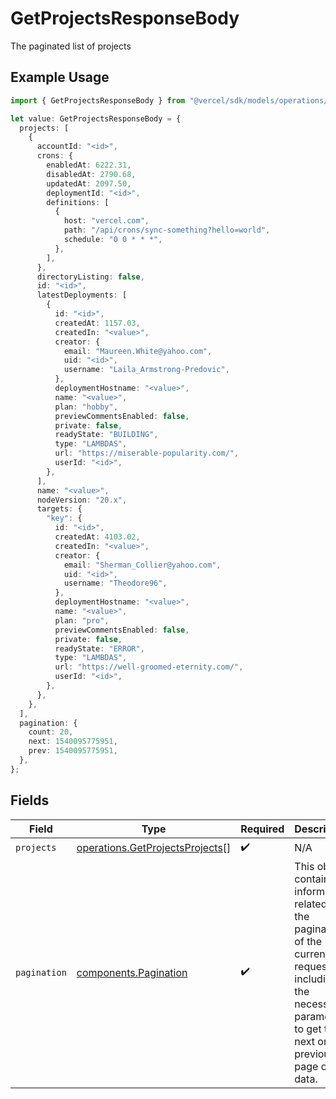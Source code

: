 # GetProjectsResponseBody

The paginated list of projects

## Example Usage

```typescript
import { GetProjectsResponseBody } from "@vercel/sdk/models/operations/getprojects.js";

let value: GetProjectsResponseBody = {
  projects: [
    {
      accountId: "<id>",
      crons: {
        enabledAt: 6222.31,
        disabledAt: 2790.68,
        updatedAt: 2097.50,
        deploymentId: "<id>",
        definitions: [
          {
            host: "vercel.com",
            path: "/api/crons/sync-something?hello=world",
            schedule: "0 0 * * *",
          },
        ],
      },
      directoryListing: false,
      id: "<id>",
      latestDeployments: [
        {
          id: "<id>",
          createdAt: 1157.03,
          createdIn: "<value>",
          creator: {
            email: "Maureen.White@yahoo.com",
            uid: "<id>",
            username: "Laila_Armstrong-Predovic",
          },
          deploymentHostname: "<value>",
          name: "<value>",
          plan: "hobby",
          previewCommentsEnabled: false,
          private: false,
          readyState: "BUILDING",
          type: "LAMBDAS",
          url: "https://miserable-popularity.com/",
          userId: "<id>",
        },
      ],
      name: "<value>",
      nodeVersion: "20.x",
      targets: {
        "key": {
          id: "<id>",
          createdAt: 4103.02,
          createdIn: "<value>",
          creator: {
            email: "Sherman_Collier@yahoo.com",
            uid: "<id>",
            username: "Theodore96",
          },
          deploymentHostname: "<value>",
          name: "<value>",
          plan: "pro",
          previewCommentsEnabled: false,
          private: false,
          readyState: "ERROR",
          type: "LAMBDAS",
          url: "https://well-groomed-eternity.com/",
          userId: "<id>",
        },
      },
    },
  ],
  pagination: {
    count: 20,
    next: 1540095775951,
    prev: 1540095775951,
  },
};
```

## Fields

| Field                                                                                                                                                           | Type                                                                                                                                                            | Required                                                                                                                                                        | Description                                                                                                                                                     |
| --------------------------------------------------------------------------------------------------------------------------------------------------------------- | --------------------------------------------------------------------------------------------------------------------------------------------------------------- | --------------------------------------------------------------------------------------------------------------------------------------------------------------- | --------------------------------------------------------------------------------------------------------------------------------------------------------------- |
| `projects`                                                                                                                                                      | [operations.GetProjectsProjects](../../models/operations/getprojectsprojects.md)[]                                                                              | :heavy_check_mark:                                                                                                                                              | N/A                                                                                                                                                             |
| `pagination`                                                                                                                                                    | [components.Pagination](../../models/components/pagination.md)                                                                                                  | :heavy_check_mark:                                                                                                                                              | This object contains information related to the pagination of the current request, including the necessary parameters to get the next or previous page of data. |